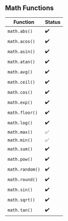 ## Math Functions

| Function        | Status |
| --------------- | ------ |
| `math.abs()`    | ✔️     |
| `math.acos()`   | ✔️     |
| `math.asin()`   | ✔️     |
| `math.atan()`   | ✔️     |
| `math.avg()`    | ✔️     |
| `math.ceil()`   | ✔️     |
| `math.cos()`    | ✔️     |
| `math.exp()`    | ✔️     |
| `math.floor()`  | ✔️     |
| `math.log()`    | ✔️     |
| `math.max()`    | ✅     |
| `math.min()`    | ✅     |
| `math.sum()`    | ✔️     |
| `math.pow()`    | ✔️     |
| `math.random()` | ✔️     |
| `math.round()`  | ✔️     |
| `math.sin()`    | ✔️     |
| `math.sqrt()`   | ✔️     |
| `math.tan()`    | ✔️     |
